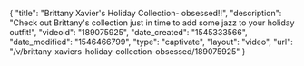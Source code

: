 {
    "title": "Brittany Xavier's Holiday Collection- obsessed!!",
    "description": "Check out Brittany's collection just in time to add some jazz to your holiday outfit!",
    "videoid": "189075925",
    "date_created": "1545333566",
    "date_modified": "1546466799",
    "type": "captivate",
    "layout": "video",
    "url": "\/v\/brittany-xaviers-holiday-collection-obsessed\/189075925"
}